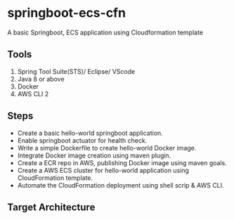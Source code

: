 # springboot-ecs-cfn
A basic Springboot, ECS application using Cloudformation template


## Tools
1. Spring Tool Suite(STS)/ Eclipse/ VScode
2. Java 8 or above
3. Docker
4. AWS CLI 2

## Steps 
- Create a basic hello-world springboot application.
- Enable springboot actuator for health check.
- Write a simple Dockerfile to create hello-world Docker image.
- Integrate Docker image creation using maven plugin.
- Create a ECR repo in AWS, publishing Docker image using maven goals.
- Create a AWS ECS cluster for hello-world application using CloudFormation template.
- Automate the CloudFormation deployment using shell scrip & AWS CLI.

## Target Architecture


